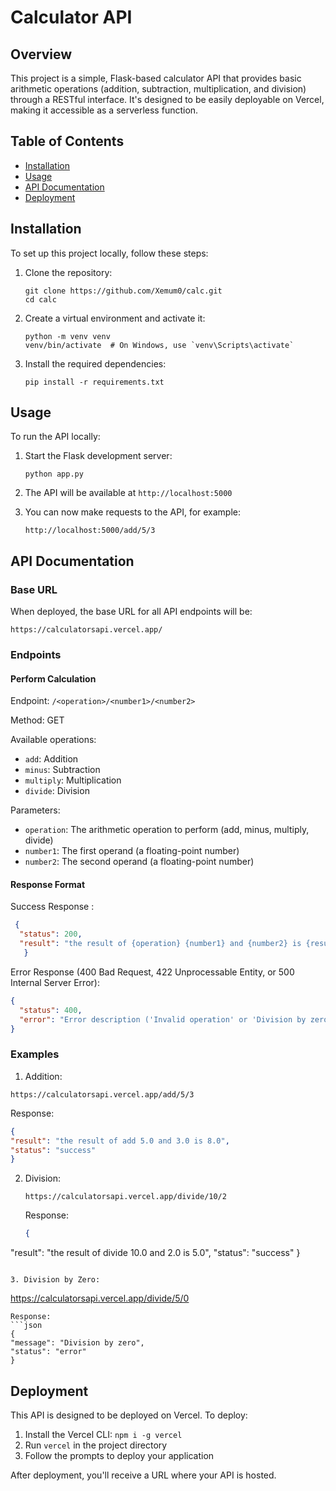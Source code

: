 # Calculator API

## Overview

This project is a simple, Flask-based calculator API that provides basic arithmetic operations (addition, subtraction, multiplication, and division) through a RESTful interface. It's designed to be easily deployable on Vercel, making it accessible as a serverless function.

## Table of Contents

- [Installation](#installation)
- [Usage](#usage)
- [API Documentation](#api-documentation)
- [Deployment](#deployment)


## Installation

To set up this project locally, follow these steps:

1. Clone the repository:
   ```
   git clone https://github.com/Xemum0/calc.git
   cd calc
   ```

2. Create a virtual environment and activate it:
   ```
   python -m venv venv
   venv/bin/activate  # On Windows, use `venv\Scripts\activate`
   ```

3. Install the required dependencies:
   ```
   pip install -r requirements.txt
   ```

## Usage

To run the API locally:

1. Start the Flask development server:
   ```
   python app.py
   ```

2. The API will be available at `http://localhost:5000`

3. You can now make requests to the API, for example:
   ```
   http://localhost:5000/add/5/3
   ```

## API Documentation

### Base URL

When deployed, the base URL for all API endpoints will be:

```
https://calculatorsapi.vercel.app/
```



### Endpoints

#### Perform Calculation

Endpoint: `/<operation>/<number1>/<number2>`

Method: GET

Available operations:
- `add`: Addition
- `minus`: Subtraction
- `multiply`: Multiplication
- `divide`: Division

Parameters:
- `operation`: The arithmetic operation to perform (add, minus, multiply, divide)
- `number1`: The first operand (a floating-point number)
- `number2`: The second operand (a floating-point number)

#### Response Format

Success Response :
```json
 {
  "status": 200,
  "result": "the result of {operation} {number1} and {number2} is {result}"
   }

```

Error Response (400 Bad Request, 422 Unprocessable Entity, or 500 Internal Server Error):
```json
{
  "status": 400,
  "error": "Error description ('Invalid operation' or 'Division by zero' or 'An unexpected error occurred')"
}
```

### Examples


 1. Addition:
   ```
   https://calculatorsapi.vercel.app/add/5/3
   ```
   Response:
   ```json
   {
  "result": "the result of add 5.0 and 3.0 is 8.0",
  "status": "success"
   }
   ```

2. Division:
   ```
   https://calculatorsapi.vercel.app/divide/10/2
   ```
   Response:
   ```json
   {
  "result": "the result of divide 10.0 and 2.0 is 5.0",
  "status": "success"
   }
   ```

3. Division by Zero:
   ```
  https://calculatorsapi.vercel.app/divide/5/0
   ```
   Response:
   ```json
   {
  "message": "Division by zero",
  "status": "error"
  }
   ```

## Deployment

This API is designed to be deployed on Vercel. To deploy:

1. Install the Vercel CLI: `npm i -g vercel`
2. Run `vercel` in the project directory
3. Follow the prompts to deploy your application

After deployment, you'll receive a URL where your API is hosted.




